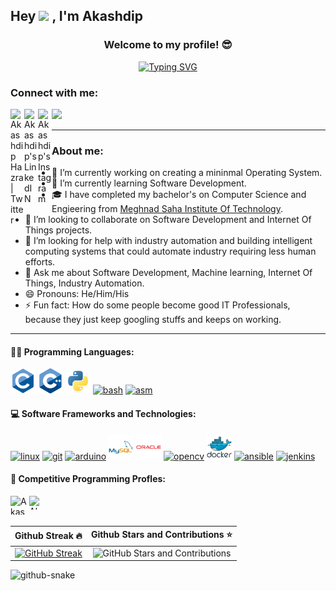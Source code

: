 ## Hey <picture> <img src="https://c.tenor.com/SNL9_xhZl9oAAAAi/waving-hand-joypixels.gif" width="29px"> </picture>, I'm Akashdip

<h3 align="center">
    Welcome to my profile! 😎
</h3>

<p align="center">
    <a href="https://git.io/typing-svg"><img
            src="https://readme-typing-svg.demolab.com?font=Source+Code+Pro+Semibold+Italic&size=18&pause=1000&color=F75530&center=true&vCenter=true&width=466&height=40&lines=Software+Development+and+Machine+Learning;A+Passionate+Developer+Obsessed+With+Technology"
            alt="Typing SVG" /></a>
</p>


<h3 align="left">Connect with me:</h3>
<a href="https://twitter.com/akashdiphazra">
    <img align="left" alt="Akashdip Hazra | Twitter" width="22px"
        src="https://cdn-icons-png.flaticon.com/128/5968/5968830.png" />
</a>

<a href="https://in.linkedin.com/in/akashdiphazra">
    <img align="left" alt="Akashdip's LinkedIN" width="22px"
        src="https://content.linkedin.com/content/dam/me/business/en-us/amp/brand-site/v2/bg/LI-Bug.svg.original.svg" />
</a>
<a href="https://www.instagram.com/akashdiphazra/">
    <img align="left" alt="Akashdip's Instagram" width="22px"
        src="https://cdn-icons-png.flaticon.com/512/2111/2111463.png" />
</a>

![](https://komarev.com/ghpvc/?username=akashdiphazra&color=blueviolet&style=plastic&label=PROFILE+VIEWS+)
</br>

---

<h3 align="left">About me:</h3>

- 🔭 I’m currently working on creating a mininmal Operating System.
- 🌱 I’m currently learning Software Development.
- 🎓 I have completed my bachelor's on Computer Science and Engieering from [Meghnad Saha Institute Of
Technology](https://msit.edu.in/).
- 👯 I’m looking to collaborate on Software Development and Internet Of Things projects.
- 🤔 I’m looking for help with industry automation and building intelligent computing systems that could automate
industry requiring less human efforts.
- 💬 Ask me about Software Development, Machine learning, Internet Of Things, Industry Automation.
- 😄 Pronouns: He/Him/His
- ⚡ Fun fact: How do some people become good IT Professionals, because they just keep googling stuffs and keeps on
working.

---

<h4 align="left">👨‍💻 Programming Languages:</h4>
<p align="left">
    <a href="https://www.bell-labs.com/usr/dmr/www/chist.html" target="_blank" rel="noreferrer"> <img
            src="https://raw.githubusercontent.com/devicons/devicon/master/icons/c/c-original.svg" alt="c" width="40"
            height="40" /></a>
    <a href="https://isocpp.org/" target="_blank" rel="noreferrer"> <img
            src="https://raw.githubusercontent.com/devicons/devicon/master/icons/cplusplus/cplusplus-original.svg"
            alt="cplusplus" width="40" height="40" /></a>
    <a href="https://www.python.org" target="_blank" rel="noreferrer"> <img
            src="https://raw.githubusercontent.com/devicons/devicon/master/icons/python/python-original.svg"
            alt="python" width="40" height="40" /></a>
    <a href="https://www.gnu.org/software/bash/" target="_blank" rel="noreferrer"> <img
            src="https://img.icons8.com/color/344/bash.png" alt="bash" width="40" height="40" /></a>
    <a href="https://www.gnu.org/software/binutils/" target="_blank" rel="noreferrer"> <img
            src="https://hackr.io/tutorials/assembly-language/logo-assembly-language.svg?ver=1603208610" alt="asm"
            width="35" height="35" /></a>
</p>

<h4 align="left">💻 Software Frameworks and Technologies:</h4>
<p align="left">
    <a href="https://linuxfoundation.org/" target="_blank" rel="noreferrer"> <img
            src="https://img.icons8.com/color/344/linux--v1.png" alt="linux" width="40" height="40" /></a>
    <a href="https://git-scm.com/" target="_blank" rel="noreferrer"> <img
            src="https://www.vectorlogo.zone/logos/git-scm/git-scm-icon.svg" alt="git" width="40" height="40" /></a>
    <a href="https://www.arduino.cc/" target="_blank" rel="noreferrer"> <img
            src="https://cdn.worldvectorlogo.com/logos/arduino-1.svg" alt="arduino" width="40" height="40" /></a>
    <a href="https://www.mysql.com/" target="_blank" rel="noreferrer"> <img
            src="https://raw.githubusercontent.com/devicons/devicon/master/icons/mysql/mysql-original-wordmark.svg"
            alt="mysql" width="40" height="40" /></a>
    <a href="https://www.oracle.com/" target="_blank" rel="noreferrer"> <img
            src="https://raw.githubusercontent.com/devicons/devicon/master/icons/oracle/oracle-original.svg"
            alt="oracle" width="40" height="40" /></a>
    <a href="https://opencv.org/" target="_blank" rel="noreferrer"> <img
            src="https://img.icons8.com/color/452/opencv.png" alt="opencv" width="40" height="40" /></a>
    <a href="https://www.docker.com/" target="_blank" rel="noreferrer"> <img
            src="https://raw.githubusercontent.com/devicons/devicon/master/icons/docker/docker-original-wordmark.svg"
            alt="docker" width="40" height="40" /></a>
    <a href="https://www.ansible.com/" target="_blank" rel="noreferrer"> <img
            src="https://img.icons8.com/fluency/452/ansible.png" alt="ansible" width="40" height="40" /></a>
    <a href="https://www.jenkins.io" target="_blank" rel="noreferrer"> <img
            src="https://www.vectorlogo.zone/logos/jenkins/jenkins-icon.svg" alt="jenkins" width="40" height="40" /></a>
</p>

<h4 align="left">👀 Competitive Programming Profles:</h4>
<p align="left">
    <a href="https://codeforces.com/profile/akashdiphazra">
        <img align="left" alt="Akashdip's Codeforces" width="30" height="30"
            src="https://cdn.iconscout.com/icon/free/png-128/code-forces-3629285-3031869.png" /> </a>
    <a href="https://leetcode.com/akashdiphazra/">
        <img align="left" alt="Akashdip's Leetcode" width="22" height="22"
            src="https://leetcode.com/_next/static/images/logo-dark-c96c407d175e36c81e236fcfdd682a0b.png" /> </a>
</p>

<br> </br>

Github Streak 🔥 | Github Stars and Contributions ⭐
:----------------------------------:|:----------------------------------:
[![GitHub Streak](https://streak-stats.demolab.com?user=akashdiphazra&theme=gruvbox&date_format=M%20j%5B%2C%20Y%5D)](https://git.io/streak-stats) | ![GitHub Stars and Contributions](https://github-readme-stats.vercel.app/api?username=akashdiphazra&show_icons=true&theme=gruvbox)

<picture>
  <source media="(prefers-color-scheme: dark)" srcset="https://raw.githubusercontent.com/akashdiphazra/akashdiphazra/output/github-contribution-grid-snake-dark.svg" />
  <source media="(prefers-color-scheme: light)" srcset="https://raw.githubusercontent.com/akashdiphazra/akashdiphazra/output/github-contribution-grid-snake.svg" />
  <img alt="github-snake" src="github-snake.svg" />
</picture>
